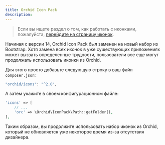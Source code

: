 ```yaml
---
title: Orchid Icon Pack
description: 
---
```



> Если вы ищете раздел о том, как работать с иконками, пожалуйста, [перейдите на страницу иконок](/ru/docs/icons).

Начиная с версии 14, Orchid Icon Pack был заменен на новый набор из Bootstrap. Хотя замена всех иконок в уже существующих приложениях может вызвать определенные трудности,
пользователи все еще могут продолжать использовать иконки из Orchid.

Для этого просто добавьте следующую строку в ваш файл `composer.json`:

```bash
"orchid/icons": "^2.0",
```

А затем укажите в своем конфигурационном файле:

```php
'icons' => [
    // ...
    'orc' => \Orchid\IconPack\Path::getFolder(),
],
```

Таким образом, вы продолжите использовать набор иконок из Orchid, который не обновляется уже некоторое время из-за отсутствия дизайнера.
